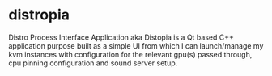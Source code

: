# distropia
Distro Process Interface Application aka Distopia is a Qt based C++ application purpose built as a simple UI from which I can launch/manage my kvm instances with configuration for the relevant gpu(s) passed through, cpu pinning configuration and sound server setup.
